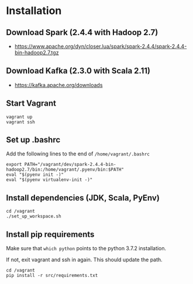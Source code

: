 # Installation

## Download Spark (2.4.4 with Hadoop 2.7)

- https://www.apache.org/dyn/closer.lua/spark/spark-2.4.4/spark-2.4.4-bin-hadoop2.7.tgz

## Download Kafka (2.3.0 with Scala 2.11)

- https://kafka.apache.org/downloads

## Start Vagrant

```
vagrant up
vagrant ssh
```

## Set up .bashrc

Add the following lines to the end of `/home/vagrant/.bashrc`

```
export PATH="/vagrant/dev/spark-2.4.4-bin-hadoop2.7/bin:/home/vagrant/.pyenv/bin:$PATH"
eval "$(pyenv init -)"
eval "$(pyenv virtualenv-init -)"
```

## Install dependencies (JDK, Scala, PyEnv)

```
cd /vagrant
./set_up_workspace.sh
```

## Install pip requirements

Make sure that `which python` points to the python 3.7.2 installation.

If not, exit vagrant and ssh in again. This should update the path.

```
cd /vagrant
pip install -r src/requirements.txt
```
